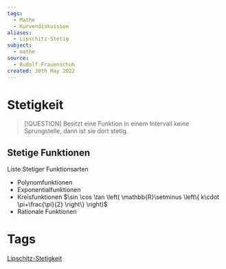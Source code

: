 ```yaml
---
tags:
  - Mathe
  - Kurvendiskussion
aliases:
  - Lipschitz-Stetig
subject:
  - mathe
source:
  - Rudolf Frauenschuh
created: 30th May 2022
---
```


# Stetigkeit

> [!QUESTION] Besitzt eine Funktion in einem Intervall keine Sprungstelle, dann ist sie dort stetig.

## Stetige Funktionen

Liste Stetiger Funktionsarten
- Polynomfunktionen
- Exponentialfunktionen
- Kreisfunktionen $\sin \cos \tan \left( \mathbb{R}\setminus \left\{  k\cdot \pi+\frac{\pi}{2}  \right\} \right)$
- Rationale Funktionen

# Tags

[Lipschitz-Stetigkeit](Lipschitz-Stetigkeit.md)